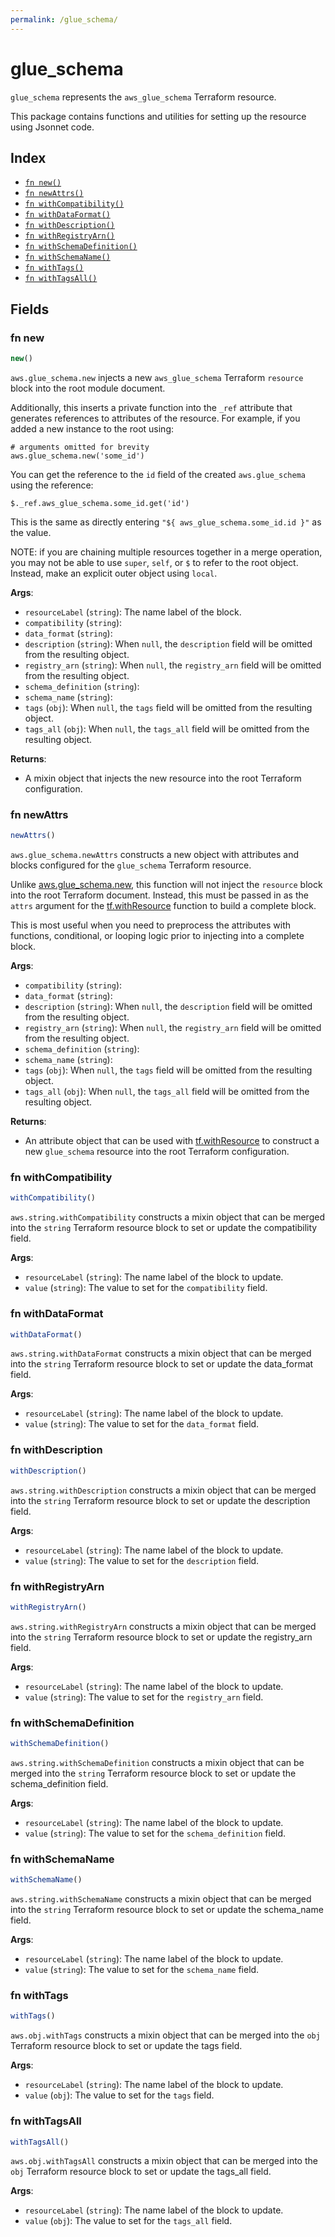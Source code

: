 ```yaml
---
permalink: /glue_schema/
---
```


# glue_schema

`glue_schema` represents the `aws_glue_schema` Terraform resource.



This package contains functions and utilities for setting up the resource using Jsonnet code.


## Index

* [`fn new()`](#fn-new)
* [`fn newAttrs()`](#fn-newattrs)
* [`fn withCompatibility()`](#fn-withcompatibility)
* [`fn withDataFormat()`](#fn-withdataformat)
* [`fn withDescription()`](#fn-withdescription)
* [`fn withRegistryArn()`](#fn-withregistryarn)
* [`fn withSchemaDefinition()`](#fn-withschemadefinition)
* [`fn withSchemaName()`](#fn-withschemaname)
* [`fn withTags()`](#fn-withtags)
* [`fn withTagsAll()`](#fn-withtagsall)

## Fields

### fn new

```ts
new()
```


`aws.glue_schema.new` injects a new `aws_glue_schema` Terraform `resource`
block into the root module document.

Additionally, this inserts a private function into the `_ref` attribute that generates references to attributes of the
resource. For example, if you added a new instance to the root using:

    # arguments omitted for brevity
    aws.glue_schema.new('some_id')

You can get the reference to the `id` field of the created `aws.glue_schema` using the reference:

    $._ref.aws_glue_schema.some_id.get('id')

This is the same as directly entering `"${ aws_glue_schema.some_id.id }"` as the value.

NOTE: if you are chaining multiple resources together in a merge operation, you may not be able to use `super`, `self`,
or `$` to refer to the root object. Instead, make an explicit outer object using `local`.

**Args**:
  - `resourceLabel` (`string`): The name label of the block.
  - `compatibility` (`string`): 
  - `data_format` (`string`): 
  - `description` (`string`):  When `null`, the `description` field will be omitted from the resulting object.
  - `registry_arn` (`string`):  When `null`, the `registry_arn` field will be omitted from the resulting object.
  - `schema_definition` (`string`): 
  - `schema_name` (`string`): 
  - `tags` (`obj`):  When `null`, the `tags` field will be omitted from the resulting object.
  - `tags_all` (`obj`):  When `null`, the `tags_all` field will be omitted from the resulting object.

**Returns**:
- A mixin object that injects the new resource into the root Terraform configuration.


### fn newAttrs

```ts
newAttrs()
```


`aws.glue_schema.newAttrs` constructs a new object with attributes and blocks configured for the `glue_schema`
Terraform resource.

Unlike [aws.glue_schema.new](#fn-glue_schemanew), this function will not inject the `resource`
block into the root Terraform document. Instead, this must be passed in as the `attrs` argument for the
[tf.withResource](https://github.com/tf-libsonnet/core/tree/main/docs#fn-withresource) function to build a complete block.

This is most useful when you need to preprocess the attributes with functions, conditional, or looping logic prior to
injecting into a complete block.

**Args**:
  - `compatibility` (`string`): 
  - `data_format` (`string`): 
  - `description` (`string`):  When `null`, the `description` field will be omitted from the resulting object.
  - `registry_arn` (`string`):  When `null`, the `registry_arn` field will be omitted from the resulting object.
  - `schema_definition` (`string`): 
  - `schema_name` (`string`): 
  - `tags` (`obj`):  When `null`, the `tags` field will be omitted from the resulting object.
  - `tags_all` (`obj`):  When `null`, the `tags_all` field will be omitted from the resulting object.

**Returns**:
  - An attribute object that can be used with [tf.withResource](https://github.com/tf-libsonnet/core/tree/main/docs#fn-withresource) to construct a new `glue_schema` resource into the root Terraform configuration.


### fn withCompatibility

```ts
withCompatibility()
```

`aws.string.withCompatibility` constructs a mixin object that can be merged into the `string`
Terraform resource block to set or update the compatibility field.



**Args**:
  - `resourceLabel` (`string`): The name label of the block to update.
  - `value` (`string`): The value to set for the `compatibility` field.


### fn withDataFormat

```ts
withDataFormat()
```

`aws.string.withDataFormat` constructs a mixin object that can be merged into the `string`
Terraform resource block to set or update the data_format field.



**Args**:
  - `resourceLabel` (`string`): The name label of the block to update.
  - `value` (`string`): The value to set for the `data_format` field.


### fn withDescription

```ts
withDescription()
```

`aws.string.withDescription` constructs a mixin object that can be merged into the `string`
Terraform resource block to set or update the description field.



**Args**:
  - `resourceLabel` (`string`): The name label of the block to update.
  - `value` (`string`): The value to set for the `description` field.


### fn withRegistryArn

```ts
withRegistryArn()
```

`aws.string.withRegistryArn` constructs a mixin object that can be merged into the `string`
Terraform resource block to set or update the registry_arn field.



**Args**:
  - `resourceLabel` (`string`): The name label of the block to update.
  - `value` (`string`): The value to set for the `registry_arn` field.


### fn withSchemaDefinition

```ts
withSchemaDefinition()
```

`aws.string.withSchemaDefinition` constructs a mixin object that can be merged into the `string`
Terraform resource block to set or update the schema_definition field.



**Args**:
  - `resourceLabel` (`string`): The name label of the block to update.
  - `value` (`string`): The value to set for the `schema_definition` field.


### fn withSchemaName

```ts
withSchemaName()
```

`aws.string.withSchemaName` constructs a mixin object that can be merged into the `string`
Terraform resource block to set or update the schema_name field.



**Args**:
  - `resourceLabel` (`string`): The name label of the block to update.
  - `value` (`string`): The value to set for the `schema_name` field.


### fn withTags

```ts
withTags()
```

`aws.obj.withTags` constructs a mixin object that can be merged into the `obj`
Terraform resource block to set or update the tags field.



**Args**:
  - `resourceLabel` (`string`): The name label of the block to update.
  - `value` (`obj`): The value to set for the `tags` field.


### fn withTagsAll

```ts
withTagsAll()
```

`aws.obj.withTagsAll` constructs a mixin object that can be merged into the `obj`
Terraform resource block to set or update the tags_all field.



**Args**:
  - `resourceLabel` (`string`): The name label of the block to update.
  - `value` (`obj`): The value to set for the `tags_all` field.
